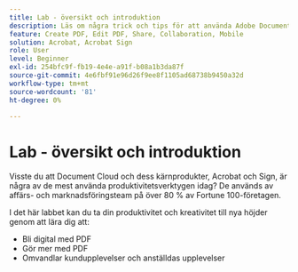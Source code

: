```yaml
---
title: Lab - översikt och introduktion
description: Läs om några trick och tips för att använda Adobe Document Cloud
feature: Create PDF, Edit PDF, Share, Collaboration, Mobile
solution: Acrobat, Acrobat Sign
role: User
level: Beginner
exl-id: 254bfc9f-fb19-4e4e-a91f-b08a1b3da87f
source-git-commit: 4e6fbf91e96d26f9ee8f1105ad68738b9450a32d
workflow-type: tm+mt
source-wordcount: '81'
ht-degree: 0%

---
```


# Lab - översikt och introduktion

Visste du att Document Cloud och dess kärnprodukter, Acrobat och Sign, är några av de mest använda produktivitetsverktygen idag? De används av affärs- och marknadsföringsteam på över 80 % av Fortune 100-företagen.

I det här labbet kan du ta din produktivitet och kreativitet till nya höjder genom att lära dig att:

* Bli digital med PDF
* Gör mer med PDF
* Omvandlar kundupplevelser och anställdas upplevelser
